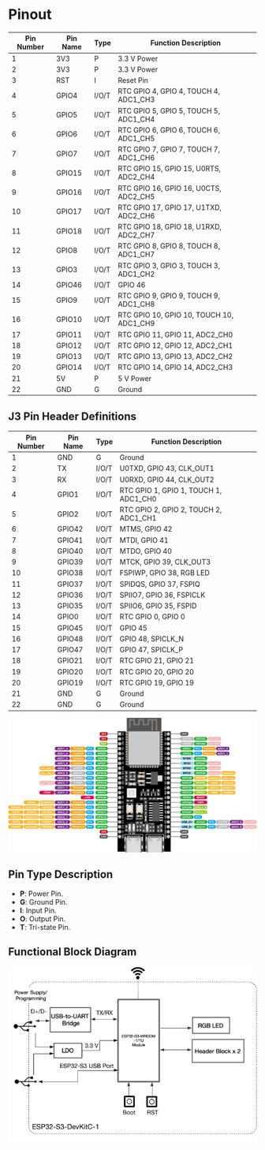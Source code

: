 # Pinout

| Pin Number | Pin Name   | Type  | Function Description                        |
|------------|------------|-------|--------------------------------------------|
| 1          | 3V3       | P     | 3.3 V Power                                |
| 2          | 3V3       | P     | 3.3 V Power                                |
| 3          | RST       | I     | Reset Pin                                  |
| 4          | GPIO4     | I/O/T | RTC GPIO 4, GPIO 4, TOUCH 4, ADC1_CH3     |
| 5          | GPIO5     | I/O/T | RTC GPIO 5, GPIO 5, TOUCH 5, ADC1_CH4     |
| 6          | GPIO6     | I/O/T | RTC GPIO 6, GPIO 6, TOUCH 6, ADC1_CH5     |
| 7          | GPIO7     | I/O/T | RTC GPIO 7, GPIO 7, TOUCH 7, ADC1_CH6     |
| 8          | GPIO15    | I/O/T | RTC GPIO 15, GPIO 15, U0RTS, ADC2_CH4     |
| 9          | GPIO16    | I/O/T | RTC GPIO 16, GPIO 16, U0CTS, ADC2_CH5     |
| 10         | GPIO17    | I/O/T | RTC GPIO 17, GPIO 17, U1TXD, ADC2_CH6     |
| 11         | GPIO18    | I/O/T | RTC GPIO 18, GPIO 18, U1RXD, ADC2_CH7     |
| 12         | GPIO8     | I/O/T | RTC GPIO 8, GPIO 8, TOUCH 8, ADC1_CH7     |
| 13         | GPIO3     | I/O/T | RTC GPIO 3, GPIO 3, TOUCH 3, ADC1_CH2     |
| 14         | GPIO46    | I/O/T | GPIO 46                                    |
| 15         | GPIO9     | I/O/T | RTC GPIO 9, GPIO 9, TOUCH 9, ADC1_CH8     |
| 16         | GPIO10    | I/O/T | RTC GPIO 10, GPIO 10, TOUCH 10, ADC1_CH9  |
| 17         | GPIO11    | I/O/T | RTC GPIO 11, GPIO 11, ADC2_CH0             |
| 18         | GPIO12    | I/O/T | RTC GPIO 12, GPIO 12, ADC2_CH1             |
| 19         | GPIO13    | I/O/T | RTC GPIO 13, GPIO 13, ADC2_CH2             |
| 20         | GPIO14    | I/O/T | RTC GPIO 14, GPIO 14, ADC2_CH3             |
| 21         | 5V        | P     | 5 V Power                                  |
| 22         | GND       | G     | Ground                                      |

## J3 Pin Header Definitions

| Pin Number | Pin Name   | Type  | Function Description                        |
|------------|------------|-------|--------------------------------------------|
| 1          | GND       | G     | Ground                                      |
| 2          | TX        | I/O/T | U0TXD, GPIO 43, CLK_OUT1                   |
| 3          | RX        | I/O/T | U0RXD, GPIO 44, CLK_OUT2                   |
| 4          | GPIO1     | I/O/T | RTC GPIO 1, GPIO 1, TOUCH 1, ADC1_CH0     |
| 5          | GPIO2     | I/O/T | RTC GPIO 2, GPIO 2, TOUCH 2, ADC1_CH1     |
| 6          | GPIO42    | I/O/T | MTMS, GPIO 42                              |
| 7          | GPIO41    | I/O/T | MTDI, GPIO 41                              |
| 8          | GPIO40    | I/O/T | MTDO, GPIO 40                              |
| 9          | GPIO39    | I/O/T | MTCK, GPIO 39, CLK_OUT3                   |
| 10         | GPIO38    | I/O/T | FSPIWP, GPIO 38, RGB LED                  |
| 11         | GPIO37    | I/O/T | SPIDQS, GPIO 37, FSPIQ                    |
| 12         | GPIO36    | I/O/T | SPIIO7, GPIO 36, FSPICLK                  |
| 13         | GPIO35    | I/O/T | SPIIO6, GPIO 35, FSPID                    |
| 14         | GPIO0     | I/O/T | RTC GPIO 0, GPIO 0                         |
| 15         | GPIO45    | I/O/T | GPIO 45                                    |
| 16         | GPIO48    | I/O/T | GPIO 48, SPICLK_N                          |
| 17         | GPIO47    | I/O/T | GPIO 47, SPICLK_P                          |
| 18         | GPIO21    | I/O/T | RTC GPIO 21, GPIO 21                       |
| 19         | GPIO20    | I/O/T | RTC GPIO 20, GPIO 20                       |
| 20         | GPIO19    | I/O/T | RTC GPIO 19, GPIO 19                       |
| 21         | GND       | G     | Ground                                      |
| 22         | GND       | G     | Ground                                      |

![Img](./media/img-20250318162525.png)

## Pin Type Description

- **P**: Power Pin.
- **G**: Ground Pin.
- **I**: Input Pin.
- **O**: Output Pin.
- **T**: Tri-state Pin.

## Functional Block Diagram

![](./media/img-20250318162746.png)
